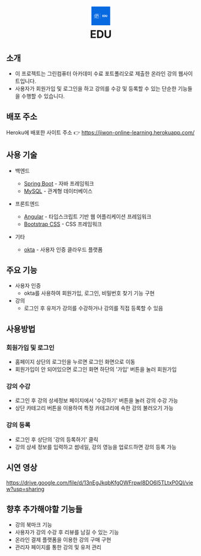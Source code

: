 <h1 align="center">
  <br>
  <a href="https://jiwon-online-learning.herokuapp.com/">
    <img src="https://github.com/wn5865/e-learning-front/blob/main/src/assets/logo/edU-logos.jpeg" alt="EDU" width="50">
  </a>
  <br>
  EDU
</h1>

## 소개

- 이 프로젝트는 그린컴퓨터 아카데미 수료 포트폴리오로 제출한 온라인 강의 웹사이트입니다.
- 사용자가 회원가입 및 로그인을 하고 강의를 수강 및 등록할 수 있는 단순한 기능들을 수행할 수 있습니다.

## 배포 주소

Heroku에 배포한 사이트 주소 👉 https://jiwon-online-learning.herokuapp.com/

## 사용 기술

- 백엔드

  - [Spring Boot](https://spring.io/) - 자바 프레임워크
  - [MySQL](https://www.mysql.com) - 관계형 데이터베이스

- 프론트엔드

  - [Angular](https://angular.io) - 타입스크립트 기반 웹 어플리케이션 프레임워크
  - [Bootstrap CSS](https://getbootstrap.com) - CSS 프레임워크

- 기타
  - [okta](https://www.okta.com/) - 사용자 인증 클라우드 플랫폼

## 주요 기능

- 사용자 인증
  - okta를 사용하여 회원가입, 로그인, 비밀번호 찾기 기능 구현
- 강의
  - 로그인 후 유저가 강의를 수강하거나 강의를 직접 등록할 수 있음

## 사용방법

### 회원가입 및 로그인

- 홈페이지 상단의 로그인을 누르면 로그인 화면으로 이동
- 회원가입이 안 되어있으면 로그인 화면 하단의 '가입' 버튼을 눌러 회원가입

### 강의 수강

- 로그인 후 강의 상세정보 페이지에서 '수강하기' 버튼을 눌러 강의 수강 가능
- 상단 카테고리 버튼을 이용하여 특정 카테고리에 속한 강의 불러오기 가능

### 강의 등록

- 로그인 후 상단의 '강의 등록하기' 클릭
- 강의 상세 정보를 입력하고 썸네일, 강의 영능을 업로드하면 강의 등록 가능

## 시연 영상

https://drive.google.com/file/d/13nEgJkqbKfgOWFrpwl8DO6l5TLtxP0QI/view?usp=sharing

## 향후 추가해야할 기능들

- 강의 북마크 기능
- 사용자가 강의 수강 후 리뷰를 남길 수 있는 기능
- 온라인 결제 플랫폼을 이용한 강의 구매 구현
- 관리자 페이지를 통한 강의 및 유저 관리
